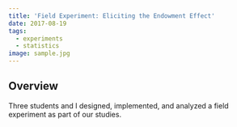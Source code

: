 ```yaml
---
title: 'Field Experiment: Eliciting the Endowment Effect'
date: 2017-08-19
tags:
  - experiments
  - statistics
image: sample.jpg
---
```


## Overview

<p>Three students and I designed, implemented, and analyzed a field experiment as part of our studies. </p>

